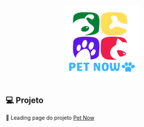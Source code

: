 <h1 align="center">
    <img alt="Setup Now" title="#NextLevelWeek" src="./images/logo_petnow.png" width="200px"/>
</h1>

## 💻 Projeto

🧭 Leading page do projeto [Pet Now](https://github.com/Weslley95/pet-now)
